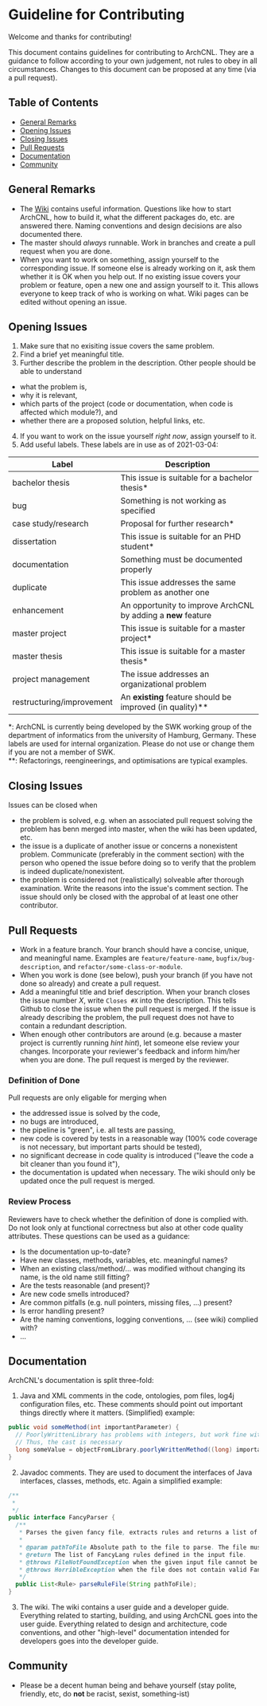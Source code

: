 # Guideline for Contributing 

Welcome and thanks for contributing! 

This document contains guidelines for contributing to ArchCNL. They are a guidance to follow according to your own judgement, not rules to obey in all circumstances. 
Changes to this document can be proposed at any time (via a pull request).  

## Table of Contents

- [General Remarks](#general-remarks)
- [Opening Issues](#opening-issues)
- [Closing Issues](#closing-issues)
- [Pull Requests](#pull-requests)
- [Documentation](#documentation)
- [Community](#community)

## General Remarks

- The [Wiki](https://github.com/Mari-Wie/ArchCNL/wiki) contains useful information. Questions like how to start ArchCNL, how to build it, what the different packages do, etc. are answered there. Naming conventions and design decisions are also documented there. 
- The master should *always* runnable. Work in branches and create a pull request when you are done.
- When you want to work on something, assign yourself to the corresponding issue. If someone else is already working on it, ask them whether it is OK when you help out. If no existing issue covers your problem or feature, open a new one and assign yourself to it. This allows everyone to keep track of who is working on what. Wiki pages can be edited without opening  an issue. 

## Opening Issues

1. Make sure that no exisiting issue covers the same problem.
2. Find a brief yet meaningful title.
3. Further describe the problem in the description. Other people should be able to understand
  - what the problem is,
  - why it is relevant, 
  - which parts of the project (code or documentation, when code is affected which module?), and 
  - whether there are a proposed solution, helpful links, etc.
4. If you want to work on the issue yourself *right now*, assign yourself to it.  
5. Add useful labels. These labels are in use as of 2021-03-04:
  
  | Label | Description |
  | ----- | ----------- |
  | bachelor thesis | This issue is suitable for a bachelor thesis* |
  | bug | Something is not working as specified |
  | case study/research | Proposal for further research* |
  | dissertation | This issue is suitable for an PHD student* |
  | documentation | Something must be documented properly |
  | duplicate | This issue addresses the same problem as another one |
  | enhancement | An opportunity to improve ArchCNL by adding a **new** feature |
  | master project | This issue is suitable for a master project* |
  | master thesis | This issue is suitable for a master thesis* |
  | project management | The issue addresses an organizational problem |
  | restructuring/improvement | An **existing** feature should be improved (in quality)** |
  
  \*: ArchCNL is currently being developed by the SWK working group of the department of informatics from the university of Hamburg, Germany. These labels are used for internal organization. Please do not use or change them if you are not a member of SWK.   
  \*\*: Refactorings, reengineerings, and optimisations are typical examples.
  

## Closing Issues

Issues can be closed when

- the problem is solved, e.g. when an associated pull request solving the problem has benn merged into master, when the wiki has been updated, etc.
- the issue is a duplicate of another issue or concerns a nonexistent problem. Communicate (preferably in the comment section) with the person who opened the issue before doing so to verify that the problem is indeed duplicate/nonexistent.  
- the problem is considered not (realistically) solveable after thorough examination. Write the reasons into the issue's comment section. The issue should only be closed with the approbal of at least one other contributor.     

## Pull Requests

- Work in a feature branch. Your branch should have a concise, unique, and meaningful name. Examples are `feature/feature-name`, `bugfix/bug-description`, and `refactor/some-class-or-module`.
- When you work is done (see below), push your branch (if you have not done so already) and create a pull request.
- Add a meaningful title and brief description. When your branch closes the issue number *X*, write `Closes #X` into the description. This tells Github to close the issue when the pull request is merged. If the issue is already describing the problem, the pull request does not have to contain a redundant description.  
- When enough other contributors are around (e.g. because a master project is currently running *hint* *hint*), let someone else review your changes. Incorporate your reviewer's feedback and inform him/her when you are done. The pull request is merged by the reviewer.   

### Definition of Done

Pull requests are only eligable for merging when

- the addressed issue is solved by the code,
- no bugs are introduced,
- the pipeline is "green", i.e. all tests are passing,
- new code is covered by tests in a reasonable way (100% code coverage is not necessary, but important parts should be tested),
- no significant decrease in code quality is introduced ("leave the code a bit cleaner than you found it"),
- the documentation is updated when necessary. The wiki should only be updated once the pull request is merged.

### Review Process

Reviewers have to check whether the definition of done is complied with. Do not look only at functional correctness but also at other code quality attributes. These questions can be used as a guidance:

- Is the documentation up-to-date? 
- Have new classes, methods, variables, etc. meaningful names? 
- When an existing class/method/... was modified without changing its name, is the old name still fitting? 
- Are the tests reasonable (and present)?
- Are new code smells introduced?
- Are common pitfalls (e.g. null pointers, missing files, ...) present?
- Is error handling present?
- Are the naming conventions, logging conventions, ... (see wiki) complied with? 
- ...

## Documentation

ArchCNL's documentation is split three-fold:

1. Java and XML comments in the code, ontologies, pom files, log4j configuration files, etc. These comments should point out important things directly where it matters. (Simplified) example:
```Java
public void someMethod(int importantParameter) {
  // PoorlyWrittenLibrary has problems with integers, but work fine with longs
  // Thus, the cast is necessary
  long someValue = objectFromLibrary.poorlyWrittenMethod((long) importantParameter);
}
```
2. Javadoc comments. They are used to document the interfaces of Java interfaces, classes, methods, etc. Again a simplified example:
```Java
/**
 *
 */
public interface FancyParser {
  /**
   * Parses the given fancy file, extracts rules and returns a list of the identified rules. 
   *
   * @param pathToFile Absolute path to the file to parse. The file must a written in the rule language FancyLang.
   * @return The list of FancyLang rules defined in the input file. 
   * @throws FileNotFoundException when the given input file cannot be accessed
   * @throws HorribleException when the file does not contain valid FancyLang rules.
   */
  public List<Rule> parseRuleFile(String pathToFile);
}
```
3. The wiki. The wiki contains a user guide and a developer guide. Everything related to starting, building, and using ArchCNL goes into the user guide. Everything related to design and architecture, code conventions, and other "high-level" documentation intended for developers goes into the developer guide.

## Community

- Please be a decent human being and behave yourself (stay polite, friendly, etc, do **not** be racist, sexist, something-ist)
